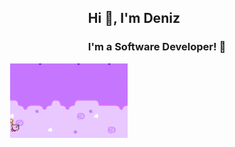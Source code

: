 <div style="display: flex; flex-direction: column; align-items: center; justify-content: center;">
  <div>
    <h2>Hi 👋, I'm Deniz</h2>
    <h3>I'm a Software Developer! 🎉</h3>
  </div>
  
  <div>
    <img src="Kirby.gif" alt="Masthead GIF" width="40%" style="max-width: 600px;" />
  </div>
</div>

